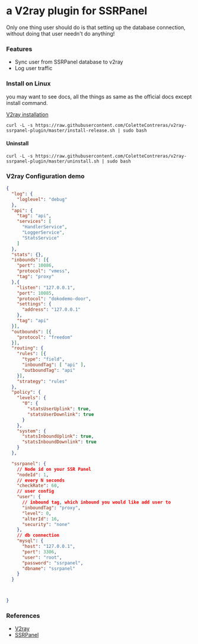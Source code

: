 # a V2ray plugin for SSRPanel

Only one thing user should do is that setting up the database connection, without doing that user needn't do anything!

### Features

- Sync user from SSRPanel database to v2ray
- Log user traffic

### Install on Linux

you may want to see docs, all the things as same as the official docs except install command.

[V2ray installation](https://www.v2ray.com/en/welcome/install.html)

```
curl -L -s https://raw.githubusercontent.com/ColetteContreras/v2ray-ssrpanel-plugin/master/install-release.sh | sudo bash
```

#### Uninstall

```
curl -L -s https://raw.githubusercontent.com/ColetteContreras/v2ray-ssrpanel-plugin/master/uninstall.sh | sudo bash
```

### V2ray Configuration demo

```json
{
  "log": {
    "loglevel": "debug"
  },
  "api": {
    "tag": "api",
    "services": [
      "HandlerService",
      "LoggerService",
      "StatsService"
    ]
  },
  "stats": {},
  "inbounds": [{
    "port": 10086,
    "protocol": "vmess",
    "tag": "proxy"
  },{
    "listen": "127.0.0.1",
    "port": 10085,
    "protocol": "dokodemo-door",
    "settings": {
      "address": "127.0.0.1"
    },
    "tag": "api"
  }],
  "outbounds": [{
    "protocol": "freedom"
  }],
  "routing": {
    "rules": [{
      "type": "field",
      "inboundTag": [ "api" ],
      "outboundTag": "api"
    }],
    "strategy": "rules"
  },
  "policy": {
    "levels": {
      "0": {
        "statsUserUplink": true,
        "statsUserDownlink": true
      }
    },
    "system": {
      "statsInboundUplink": true,
      "statsInboundDownlink": true
    }
  },

  "ssrpanel": {
    // Node id on your SSR Panel
    "nodeId": 1,
    // every N seconds
    "checkRate": 60,
    // user config
    "user": {
      // inbound tag, which inbound you would like add user to
      "inboundTag": "proxy",
      "level": 0,
      "alterId": 16,
      "security": "none"
    },
    // db connection
    "mysql": {
      "host": "127.0.0.1",
      "port": 3306,
      "user": "root",
      "password": "ssrpanel",
      "dbname": "ssrpanel"
    }
  }



}
```

### References

- [V2ray](https://github.com/v2ray/v2ray-core)
- [SSRPanel](https://github.com/ssrpanel/SSRPanel)
